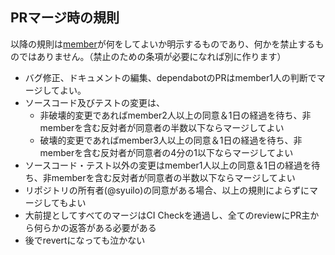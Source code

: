## PRマージ時の規則
以降の規則は[member](https://github.com/orgs/aiscript-dev/people)が何をしてよいか明示するものであり、何かを禁止するものではありません。（禁止のための条項が必要になれば別に作ります）
- バグ修正、ドキュメントの編集、dependabotのPRはmember1人の判断でマージしてよい。
- ソースコード及びテストの変更は、
  - 非破壊的変更であればmember2人以上の同意＆1日の経過を待ち、非memberを含む反対者が同意者の半数以下ならマージしてよい
  - 破壊的変更であればmember3人以上の同意＆1日の経過を待ち、非memberを含む反対者が同意者の4分の1以下ならマージしてよい
- ソースコード・テスト以外の変更はmember1人以上の同意＆1日の経過を待ち、非memberを含む反対者が同意者の半数以下ならマージしてよい
- リポジトリの所有者(@syuilo)の同意がある場合、以上の規則によらずにマージしてもよい
- 大前提としてすべてのマージはCI Checkを通過し、全てのreviewにPR主から何らかの返答がある必要がある
- 後でrevertになっても泣かない

